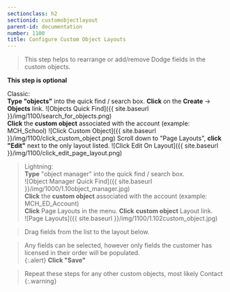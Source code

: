 ```yaml
---
sectionclass: h2
sectionid: customobjectlayout
parent-id: documentation
number: 1100
title: Configure Custom Object Layouts
---
```


>This step helps to rearrange or add/remove Dodge fields in the custom objects.

**This step is optional**

Classic:  
**Type "objects"** into the quick find / search box. **Click** on the **Create** -> **Objects** link.
![Objects Quick Find]({{ site.baseurl }}/img/1100/search_for_objects.png)  
**Click** the **custom object** associated with the account (example: MCH_School)
![Click Custom Object]({{ site.baseurl }}/img/1100/click_custom_object.png)
Scroll down to "Page Layouts", **click "Edit"** next to the only layout listed.
![Click Edit On Layout]({{ site.baseurl }}/img/1100/click_edit_page_layout.png)  

>Lightning:  
**Type** "object manager" into the quick find / search box.  
![Object Manager Quick Find]({{ site.baseurl }}/img/1000/1.10object_manager.jpg)  
**Click** the **custom object** associated with the account (example: MCH_ED_Account)  
**Click** Page Layouts in the menu.  **Click** **custom object** Layout link.   
![Page Layouts]({{ site.baseurl }}/img/1100/1.102custom_object.jpg)  

>Drag fields from the list to the layout below.  


>Any fields can be selected, however only fields the customer has licensed in their order will be populated.  
{:.alert}
>**Click "Save"**  

>Repeat these steps for any other custom objects, most likely Contact
{:.warning}

